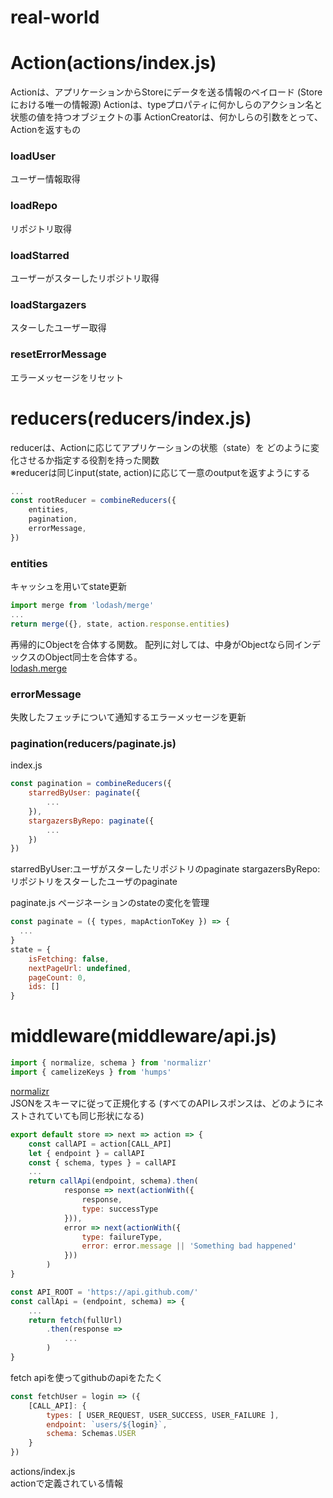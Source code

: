 # real-world

# Action(actions/index.js)
Actionは、アプリケーションからStoreにデータを送る情報のペイロード
(Storeにおける唯一の情報源)
Actionは、typeプロパティに何かしらのアクション名と状態の値を持つオブジェクトの事
ActionCreatorは、何かしらの引数をとって、Actionを返すもの

### loadUser
ユーザー情報取得

### loadRepo
リポジトリ取得

### loadStarred
ユーザーがスターしたリポジトリ取得

### loadStargazers
スターしたユーザー取得

### resetErrorMessage
エラーメッセージをリセット

# reducers(reducers/index.js)
reducerは、Actionに応じてアプリケーションの状態（state）を
どのように変化させるか指定する役割を持った関数  
※reducerは同じinput(state, action)に応じて一意のoutputを返すようにする

```js
...
const rootReducer = combineReducers({
    entities,
    pagination,
    errorMessage,
})
```
### entities
キャッシュを用いてstate更新
```js
import merge from 'lodash/merge'
...
return merge({}, state, action.response.entities)
```
再帰的にObjectを合体する関数。
配列に対しては、中身がObjectなら同インデックスのObject同士を合体する。  
[lodash.merge](https://qiita.com/minodisk/items/981c074f12d4d1d7b0d5])

### errorMessage
失敗したフェッチについて通知するエラーメッセージを更新

### pagination(reducers/paginate.js) 
index.js
```js
const pagination = combineReducers({
    starredByUser: paginate({
        ...
    }),
    stargazersByRepo: paginate({
        ...
    })
})
```

starredByUser:ユーザがスターしたリポジトリのpaginate
stargazersByRepo:リポジトリをスターしたユーザのpaginate
 
paginate.js
ページネーションのstateの変化を管理
```js
const paginate = ({ types, mapActionToKey }) => {
  ... 
}
state = {
    isFetching: false,
    nextPageUrl: undefined,
    pageCount: 0,
    ids: []
}
```

# middleware(middleware/api.js)
```js
import { normalize, schema } from 'normalizr'
import { camelizeKeys } from 'humps'
```
[normalizr](https://laboradian.com/how-to-use-normalizr/)  
JSONをスキーマに従って正規化する
(すべてのAPIレスポンスは、どのようにネストされていても同じ形状になる)

```js
export default store => next => action => {
    const callAPI = action[CALL_API]
    let { endpoint } = callAPI
    const { schema, types } = callAPI
    ...
    return callApi(endpoint, schema).then(
            response => next(actionWith({
                response,
                type: successType
            })),
            error => next(actionWith({
                type: failureType,
                error: error.message || 'Something bad happened'
            }))
        )
}
```

```js
const API_ROOT = 'https://api.github.com/'
const callApi = (endpoint, schema) => {
    ...
    return fetch(fullUrl)
        .then(response =>
            ...
        )
}
```
fetch apiを使ってgithubのapiをたたく

```js
const fetchUser = login => ({
    [CALL_API]: {
        types: [ USER_REQUEST, USER_SUCCESS, USER_FAILURE ],
        endpoint: `users/${login}`,
        schema: Schemas.USER
    }
})
```
actions/index.js  
actionで定義されている情報
